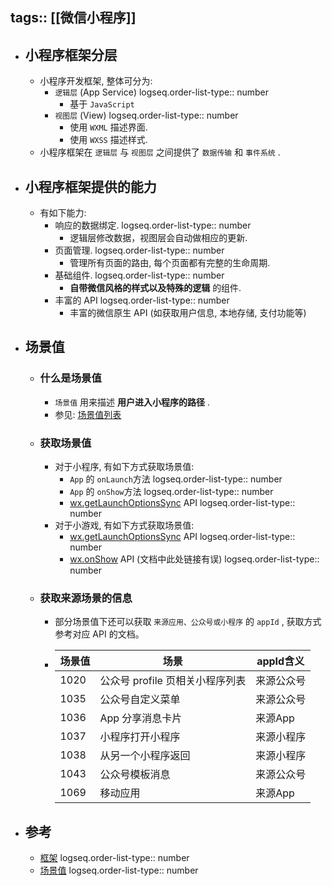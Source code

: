 tags:: [[微信小程序]]
---

- ## 小程序框架分层
	- 小程序开发框架, 整体可分为:
		- `逻辑层` (App Service)
		  logseq.order-list-type:: number
			- 基于 `JavaScript`
		- `视图层` (View)
		  logseq.order-list-type:: number
			- 使用 `WXML` 描述界面.
			- 使用 `WXSS` 描述样式.
	- 小程序框架在 `逻辑层` 与 `视图层` 之间提供了 `数据传输` 和 `事件系统` .
- ## 小程序框架提供的能力
	- 有如下能力:
		- 响应的数据绑定.
		  logseq.order-list-type:: number
			- 逻辑层修改数据，视图层会自动做相应的更新.
		- 页面管理.
		  logseq.order-list-type:: number
			- 管理所有页面的路由, 每个页面都有完整的生命周期.
		- 基础组件.
		  logseq.order-list-type:: number
			- **自带微信风格的样式以及特殊的逻辑** 的组件.
		- 丰富的 API
		  logseq.order-list-type:: number
			- 丰富的微信原生 API (如获取用户信息, 本地存储, 支付功能等)
- ## 场景值
	- ### 什么是场景值
		- `场景值` 用来描述 **用户进入小程序的路径** .
		- 参见: [场景值列表](https://developers.weixin.qq.com/miniprogram/dev/reference/scene-list.html)
	- ### 获取场景值
		- 对于小程序, 有如下方式获取场景值:
			- `App` 的 `onLaunch`方法
			  logseq.order-list-type:: number
			- `App` 的 `onShow`方法
			  logseq.order-list-type:: number
			- [wx.getLaunchOptionsSync](https://developers.weixin.qq.com/miniprogram/dev/api/base/app/life-cycle/wx.getLaunchOptionsSync.html) API
			  logseq.order-list-type:: number
		- 对于小游戏, 有如下方式获取场景值:
			- [wx.getLaunchOptionsSync](https://developers.weixin.qq.com/miniprogram/dev/api/base/app/life-cycle/wx.getLaunchOptionsSync.html) API
			  logseq.order-list-type:: number
			- [wx.onShow](https://developers.weixin.qq.com/minigame/dev/api/base/app/life-cycle/wx.onShow.html) API (文档中此处链接有误)
			  logseq.order-list-type:: number
	- ### 获取来源场景的信息
		- 部分场景值下还可以获取 `来源应用、公众号或小程序` 的 `appId` , 获取方式参考对应 API 的文档。
		- | 场景值 | 场景 | appId含义 |
		  | ---- | ---- | ---- |
		  | 1020 | 公众号 profile 页相关小程序列表 | 来源公众号 |
		  | 1035 | 公众号自定义菜单 | 来源公众号 |
		  | 1036 | App 分享消息卡片 | 来源App |
		  | 1037 | 小程序打开小程序 | 来源小程序 |
		  | 1038 | 从另一个小程序返回 | 来源小程序 |
		  | 1043 | 公众号模板消息 | 来源公众号 |
		  | 1069 | 移动应用 | 来源App |
- ## 参考
	- [框架](https://developers.weixin.qq.com/miniprogram/dev/framework/MINA.html)
	  logseq.order-list-type:: number
	- [场景值](https://developers.weixin.qq.com/miniprogram/dev/framework/app-service/scene.html)
	  logseq.order-list-type:: number